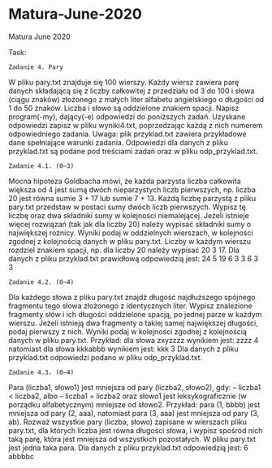 # Matura-June-2020
Matura June 2020

Task:

    Zadanie 4. Pary
W pliku pary.txt znajduje się 100 wierszy. Każdy wiersz zawiera parę danych składającą
się z liczby całkowitej z przedziału od 3 do 100 i słowa (ciągu znaków) złożonego z małych
liter alfabetu angielskiego o długości od 1 do 50 znaków. Liczba i słowo są oddzielone znakiem
spacji.
Napisz program(-my), dający(-e) odpowiedzi do poniższych zadań. Uzyskane odpowiedzi
zapisz w pliku wyniki4.txt, poprzedzając każdą z nich numerem odpowiedniego zadania.
Uwaga: plik przyklad.txt zawiera przykładowe dane spełniające warunki zadania.
Odpowiedzi dla danych z pliku przyklad.txt są podane pod treściami zadań oraz w pliku
odp_przyklad.txt.


    Zadanie 4.1. (0–3)
Mocna hipoteza Goldbacha mówi, że każda parzysta liczba całkowita większa od 4 jest sumą
dwóch nieparzystych liczb pierwszych, np. liczba 20 jest równa sumie 3 + 17 lub sumie
7 + 13.
Każdą liczbę parzystą z pliku pary.txt przedstaw w postaci sumy dwóch liczb pierwszych.
Wypisz tę liczbę oraz dwa składniki sumy w kolejności niemalejącej. Jeżeli istnieje więcej
rozwiązań (tak jak dla liczby 20) należy wypisać składniki sumy o największej różnicy.
Wyniki podaj w oddzielnych wierszach, w kolejności zgodnej z kolejnością danych w pliku
pary.txt. Liczby w każdym wierszu rozdziel znakiem spacji, np. dla liczby 20 należy
wypisać 20 3 17.
Dla danych z pliku przyklad.txt prawidłową odpowiedzią jest:
24 5 19
6 3 3
6 3 3


    Zadanie 4.2. (0–4)
Dla każdego słowa z pliku pary.txt znajdź długość najdłuższego spójnego fragmentu tego
słowa złożonego z identycznych liter. Wypisz znalezione fragmenty słów i ich długości
oddzielone spacją, po jednej parze w każdym wierszu. Jeżeli istnieją dwa fragmenty o takiej
samej największej długości, podaj pierwszy z nich. Wyniki podaj w kolejności zgodnej
z kolejnością danych w pliku pary.txt.
Przykład:
dla słowa zxyzzzz wynikiem jest:
zzzz 4
natomiast dla słowa kkkabbb wynikiem jest:
kkk 3
Dla danych z pliku przyklad.txt odpowiedzi podano w pliku odp_przyklad.txt. 


    Zadanie 4.3. (0–4)
Para (liczba1, słowo1) jest mniejsza od pary (liczba2, słowo2), gdy:
– liczba1 < liczba2,
albo
– liczba1 = liczba2 oraz słowo1 jest leksykograficznie (w porządku alfabetycznym)
mniejsze od słowo2.
Przykład:
para (1, bbbb) jest mniejsza od pary (2, aaa), natomiast para (3, aaa) jest mniejsza od pary
(3, ab).
Rozważ wszystkie pary (liczba, słowo) zapisane w wierszach pliku pary.txt, dla których
liczba jest równa długości słowa, i wypisz spośród nich taką parę, która jest mniejsza od
wszystkich pozostałych. W pliku pary.txt jest jedna taka para.
Dla danych z pliku przyklad.txt odpowiedzią jest:
6 abbbbc 
